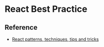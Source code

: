 # React Best Practice


## Reference

- [React patterns, techniques, tips and tricks](https://github.com/vasanthk/react-bits)
